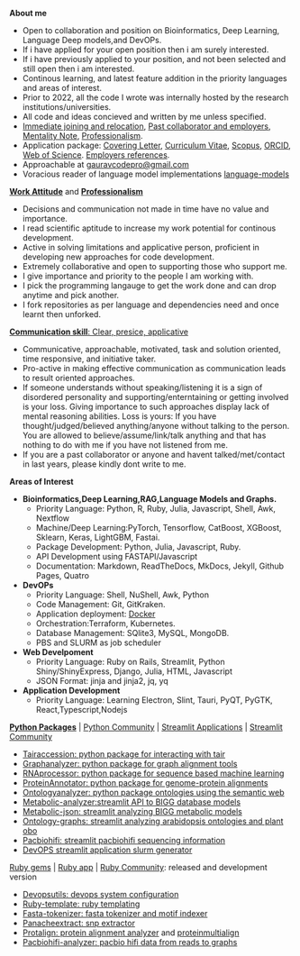  
**About me** 
- Open to collaboration and position on Bioinformatics, Deep Learning, Language Deep models,and DevOPs.
- If i have applied for your open position then i am surely interested.
- If i have previously applied to your position, and not been selected and still open then i am interested.
- Continous learning, and latest feature addition in the priority languages and areas of interest.
- Prior to 2022, all the code I wrote was internally hosted by the research institutions/universities.
- All code and ideas concieved and written by me unless specified.
- [Immediate joining and relocation](https://github.com/gauravcodepro/gauravcodepro/blob/main/work.md), [Past collaborator and employers](https://github.com/gauravcodepro/gauravcodepro/blob/main/approach.md), [Mentality Note](https://github.com/gauravcodepro/gauravcodepro/blob/main/mentality.md), [Professionalism](https://github.com/gauravcodepro/gauravcodepro/blob/main/personality.md).
- Application package: [Covering Letter](https://github.com/gauravcodepro/gauravcodepro/blob/main/covering_letter.pdf), [Curriculum Vitae](https://github.com/gauravcodepro/gauravcodepro/blob/main/Curriculum_Vitae_Gaurav_Sablok_2024_7_10.pdf), [Scopus](https://www.scopus.com/authid/detail.uri?authorId=36633064300), [ORCID](https://orcid.org/0000-0002-4157-9405), [Web of Science](https://www.webofscience.com/wos/author/record/C-5940-2014). [Employers references](https://github.com/gauravcodepro/gauravcodepro/blob/main/references.pdf).
- Approachable at [gauravcodepro@gmail.com](mailto:gauravcodepro@gmail.com)
- Voracious reader of language model implementations [language-models](https://paperswithcode.com/)

[**Work Attitude**](https://github.com/gauravcodepro/gauravcodepro/blob/main/mentality.md) and [**Professionalism**](https://github.com/gauravcodepro/gauravcodepro/blob/main/personality.md) 
- Decisions and communication not made in time have no value and importance.
- I read scientific aptitude to increase my work potential for continous development.
- Active in solving limitations and applicative person, proficient in developing new approaches for code development.
- Extremely collaborative and open to supporting those who support me.
- I give importance and priority to the people I am working with.
- I pick the programming langauge to get the work done and can drop anytime and pick another.
- I fork repositories as per language and dependencies need and once learnt then unforked. 

[**Communication skill**: Clear, presice, applicative](https://github.com/gauravcodepro/gauravcodepro/blob/main/approach.md)
-  Communicative, approachable, motivated, task and solution oriented, time responsive, and initiative taker.
-  Pro-active in making effective communication as communication leads to result oriented approaches.
- If someone understands without speaking/listening it is a sign of disordered personality and supporting/enterntaining or getting involved is your loss. Giving importance to such approaches display lack of mental reasoning abilities. Loss is yours: If you have thought/judged/believed anything/anyone without talking to the person. You are allowed to believe/assume/link/talk anything and that has nothing to do with me if you have not listened from me. 
- If you are a past collaborator or anyone and havent talked/met/contact in last years, please kindly dont write to me.


**Areas of Interest**
- **Bioinformatics,Deep Learning,RAG,Language Models and Graphs.**
  - Priority Language: Python, R, Ruby, Julia, Javascript, Shell, Awk, Nextflow
  - Machine/Deep Learning:PyTorch, Tensorflow, CatBoost, XGBoost, Sklearn, Keras, LightGBM, Fastai.
  - Package Development: Python, Julia, Javascript, Ruby.
  - API Development using FASTAPI/Javascript
  - Documentation: Markdown, ReadTheDocs, MkDocs, Jekyll, Github Pages, Quatro
- **DevOPs**
  - Priority Language: Shell, NuShell, Awk, Python
  - Code Management: Git, GitKraken.
  - Application deployment: [Docker](https://hub.docker.com/u/gauravcodepro)
  - Orchestration:Terraform, Kubernetes.
  - Database Management: SQlite3, MySQL, MongoDB.
  - PBS and SLURM as job scheduler
- **Web Develpoment**
  - Priority Language: Ruby on Rails, Streamlit, Python Shiny/ShinyExpress, Django, Julia, HTML, Javascript
  - JSON Format: jinja and jinja2, jq, yq
- **Application Development**
  - Priority Language: Learning Electron, Slint, Tauri, PyQT, PyGTK, React,Typescript,Nodejs
 
[**Python Packages**](https://pypi.org/user/gauravcodepro/) | [Python Community](https://www.python.org/community/) | [Streamlit Applications](https://streamlit.io/) | [Streamlit Community](https://discuss.streamlit.io/)
 - [Tairaccession: python package for interacting with tair](https://github.com/gauravcodepro/tairaccession) 
 - [Graphanalyzer: python package for graph alignment tools](https://github.com/gauravcodepro/graphanalyzer)
 - [RNAprocessor: python package for sequence based machine learning](https://github.com/gauravcodepro/rnaprocessor)
 - [ProteinAnnotator: python package for genome-protein alignments](https://github.com/gauravcodepro/protein-annotator)
 - [Ontologyanalyzer: python package ontologies using the semantic web](https://github.com/gauravcodeproontologyanalyzer)
 - [Metabolic-analyzer:streamlit API to BIGG database models](https://github.com/gauravcodepro/BIGG-metabolic-analyzer-API)
 - [Metabolic-json: streamlit analyzing BIGG metabolic models](https://github.com/gauravcodepro/metabolic-json-modelling)
 - [Ontology-graphs: streamlit analyzing arabidopsis ontologies and plant obo](https://github.com/gauravcodepro/arabidopsis-ontology-graphs)
 - [Pacbiohifi: streamlit pacbiohifi sequencing information](https://github.com/gauravcodepro/pacbiohifi)
 - [DevOPS streamlit application slurm generator](https://github.com/gauravcodepro/universitat-potsdam-devops-application) 

[Ruby gems](https://rubygems.org/profiles/gauravcodepro) | [Ruby app](https://www.ruby-forum.com/) | [Ruby Community](https://www.ruby-forum.com/): released and development version 
 - [Devopsutils: devops system configuration](https://github.com/gauravcodepro/devops-system)
 - [Ruby-template: ruby templating](https://github.com/gauravcodepro/ruby_gem_creator)
 - [Fasta-tokenizer: fasta tokenizer and motif indexer](https://github.com/gauravcodepro/pacbiohifi-motif-scanner)
 - [Panacheextract: snp extractor](https://rubygems.org/gems/panacheextract) 
 - [Protalign: protein alignment analyzer](https://github.com/gauravcodepro/proteinalignment-annotation-gem) and [proteinmultialign](https://github.com/gauravcodepro/protein-multialign-gem) 
 - [Pacbiohifi-analyzer: pacbio hifi data from reads to graphs](https://github.com/gauravcodepro/pacbiohifi-analyzer) 



